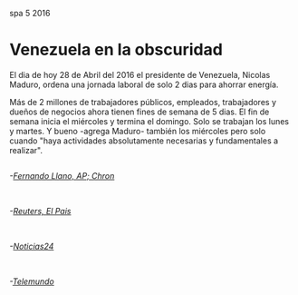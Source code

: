 <permalink>spa</permalink>
<month>5</month>
<year>2016</year>

# Venezuela en la obscuridad

El dia de hoy 28 de Abril del 2016 el presidente de Venezuela, Nicolas Maduro, ordena una jornada laboral de solo 2 dias para ahorrar energía. 

Más de 2 millones de trabajadores públicos, empleados, trabajadores y dueños de negocios ahora tienen fines de semana de 5 dias. El fin de semana inicia el miércoles y termina el domingo. Solo se trabajan los lunes y martes. Y bueno  -agrega Maduro- también los miércoles pero solo cuando "haya actividades absolutamente necesarias y fundamentales a realizar".

<img alt="" src="/articles/venezuela-en-la-obscuridad/images/venezuela-1.png" style="max-width: 80%;">

*-[Fernando Llano, AP; Chron](http://www.chron.com/news/world/article/Venezuela-orders-2-day-work-week-to-stave-off-7377344.php)*

<br/>

<img alt="" src="/articles/venezuela-en-la-obscuridad/images/venezuela-4.png" style="max-width: 80%;">

*-[Reuters, El Pais](http://www.elpais.com.uy/mundo/saqueos-protestas-cortes-luz-venezuela.html)*

<br/>

<img alt="" src="/articles/venezuela-en-la-obscuridad/images/venezuela-2.png" style="max-width: 80%;">

*-[Noticias24](http://www.noticias24.com/venezuela/noticia/193169/ocumare-de-la-costa-tiene-mas-de-2-dias-sin-luz-por-falla-en-su-circuito-electrico/)*

<br/>

<img alt="" src="/articles/venezuela-en-la-obscuridad/images/venezuela-3.png" style="max-width: 80%;">

*-[Telemundo](https://www.telemundo.com/noticias/2016/04/27/fotos-venezuela-vive-en-la-oscuridad-tras-la-crisis-energetica)*

<br/>